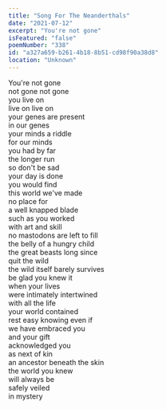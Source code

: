 ```yaml
---
title: "Song For The Neanderthals"
date: "2021-07-12"
excerpt: "You're not gone"
isFeatured: "false"
poemNumber: "338"
id: "a327a659-b261-4b18-8b51-cd98f90a38d8"
location: "Unknown"
---
```


You're not gone  
not gone not gone  
you live on  
live on live on  
your genes are present  
in our genes  
your minds a riddle  
for our minds  
you had by far  
the longer run  
so don't be sad  
your day is done  
you would find  
this world we've made  
no place for  
a well knapped blade  
such as you worked  
with art and skill  
no mastodons are left to fill  
the belly of a hungry child  
the great beasts long since  
quit the wild  
the wild itself barely survives  
be glad you knew it  
when your lives  
were intimately intertwined  
with all the life  
your world contained  
rest easy knowing even if  
we have embraced you  
and your gift  
acknowledged you  
as next of kin  
an ancestor beneath the skin  
the world you knew  
will always be  
safely veiled  
in mystery
